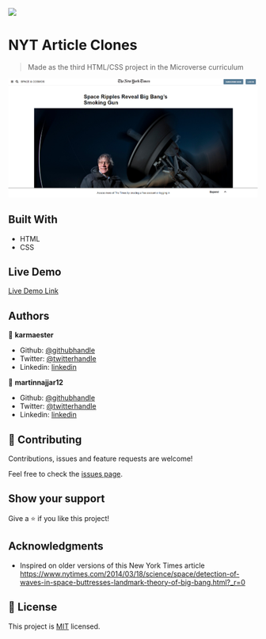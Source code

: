 ![](https://img.shields.io/badge/Microverse-blueviolet)

# NYT Article Clones

> Made as the third HTML/CSS project in the Microverse curriculum


![screenshot](./screenshot.png)


## Built With

- HTML
- CSS

## Live Demo

[Live Demo Link](https://karmaester.github.io/NYT-Article-Cloned/)

## Authors

👤 **karmaester**

- Github: [@githubhandle](https://github.com/karmaester)
- Twitter: [@twitterhandle](https://twitter.com/karmaendlich)
- Linkedin: [linkedin](https://www.linkedin.com/in/khristian-rojas/)

👤 **martinnajjar12**

- Github: [@githubhandle](https://github.com/martinnajjar12)
- Twitter: [@twitterhandle](https://twitter.com/martin_najjar)
- Linkedin: [linkedin](https://www.linkedin.com/in/martin-najjar-174948198/)

## 🤝 Contributing

Contributions, issues and feature requests are welcome!

Feel free to check the [issues page](https://github.com/karmaester/NYT-Article-Cloned/issues).

## Show your support

Give a ⭐️ if you like this project!

## Acknowledgments

- Inspired on older versions of this New York Times article 
https://www.nytimes.com/2014/03/18/science/space/detection-of-waves-in-space-buttresses-landmark-theory-of-big-bang.html?_r=0
## 📝 License

This project is [MIT](lic.url) licensed.
